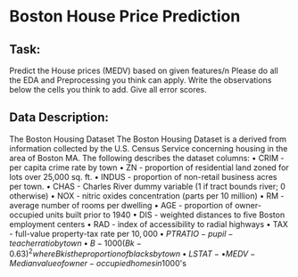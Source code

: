 # Boston House Price Prediction
## Task:
Predict the House prices (MEDV) based on given features/n
	Please do all the EDA and Preprocessing you think can apply.
	Write the observations below the cells you think to add.
	Give all error scores. 

## Data Description:

The Boston Housing Dataset
The Boston Housing Dataset is a derived from information collected by the U.S. Census Service concerning housing in the area of Boston MA. The following describes the dataset columns:
    • CRIM - per capita crime rate by town
    • ZN - proportion of residential land zoned for lots over 25,000 sq. ft.
    • INDUS - proportion of non-retail business acres per town.
    • CHAS - Charles River dummy variable (1 if tract bounds river; 0 otherwise)
    • NOX - nitric oxides concentration (parts per 10 million)
    • RM - average number of rooms per dwelling
    • AGE - proportion of owner-occupied units built prior to 1940
    • DIS - weighted distances to five Boston employment centers
    • RAD - index of accessibility to radial highways
    • TAX - full-value property-tax rate per $10,000
    • PTRATIO - pupil-teacher ratio by town
    • B - 1000(Bk - 0.63)^2 where Bk is the proportion of blacks by town
    • LSTAT - % lower status of the population
    • MEDV - Median value of owner-occupied homes in $1000's
